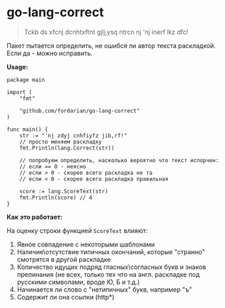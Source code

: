 # go-lang-correct

> Tckb ds xfcnj dcnhtxftnt gjlj,ysq ntrcn nj 'nj inerf lkz dfc!

Пакет пытается определить, не ошибся ли автор текста раскладкой. Если да - можно исправить.

**Usage:**
```golang
package main

import (
    "fmt"

    "github.com/fordarian/go-lang-correct"
)

func main() {
    str := "'nj zdyj cnhfiyfz jib,rf!"
	// просто меняем раскладку
	fmt.Println(lang.Correct(str))

	// попробуем определить, насколько вероятно что текст испорчен:
	// если == 0 - неясно
	// если > 0 - скорее всего раскладка не та
	// если < 0 - скорее всего раскладка правильная

	score := lang.ScoreText(str)
	fmt.Println(score) // 4
}

```

**Как это работает:**

На оценку строки функцией `ScoreText` влияют:
1) Явное совпадение с некоторыми шаблонами
2) Наличие\отсутствие типичных окончаний, которые "странно" смотрятся в другой раскладке
3) Количество идущих подряд гласных\согласных букв и знаков препинания (не всех, только тех что на англ. раскладке под русскими символами, вроде Ю, Б и т.д.)
4) Начинается ли слово с "нетипичных" букв, например "ъ"
5) Содержит ли она ссылки (http*)
